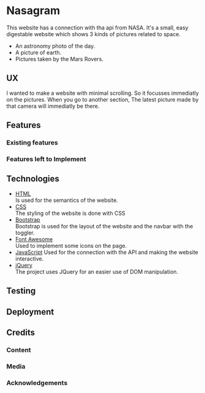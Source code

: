 # Nasagram
This website has a connection with tha api from NASA. It's a small, easy digestable website which shows 3 kinds of pictures related to space.
* An astronomy photo of the day.
* A picture of earth.
* Pictures taken by the Mars Rovers.

## UX
I wanted to make a website with minimal scrolling. So it focusses immediatly on the pictures. When you go to another section, The latest picture made by that camera will immediatly be there.
## Features
### Existing features
### Features left to Implement
## Technologies
* [HTML](https://www.w3.org/TR/html52/)\
Is used for the semantics of the website.
* [CSS](https://www.w3.org/Style/CSS/)\
The styling of the website is done with CSS
* [Bootstrap](https://getbootstrap.com/)\
Bootstrap is used for the layout of the website and the navbar with the toggler.
* [Font Awesome](https://fontawesome.com/)\
Used to implement some icons on the page.
* [JavaScript](https://developer.mozilla.org/en-US/docs/Web/JavaScript)
Used for the connection with the API and making the website interactive.
* [jQuery](https://jquery.com)\
The project uses JQuery for an easier use of DOM manipulation.
## Testing
## Deployment
## Credits
### Content
### Media
### Acknowledgements